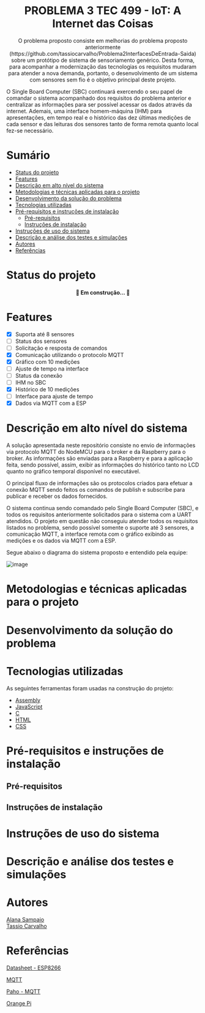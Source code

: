 <h1 align="center">PROBLEMA 3 TEC 499 - IoT: A Internet das Coisas</h1>

<p align="center">O problema proposto consiste em melhorias do problema proposto anteriormente (https://github.com/tassiocarvalho/Problema2InterfacesDeEntrada-Saida) sobre um protótipo de sistema de sensoriamento genérico. Desta forma, para acompanhar a modernização das tecnologias os requisitos mudaram para atender a nova demanda, portanto, o desenvolvimento de um sistema com sensores sem fio é o objetivo principal deste projeto.
	
O Single Board Computer (SBC) continuará exercendo o seu papel de comandar o sistema acompanhado dos requisitos do problema anterior e centralizar as informações para ser possível acessar os dados através da internet. Ademais, uma interface homem-máquina (IHM) para apresentações, em tempo real e o histórico das dez últimas medições de cada sensor e das leituras dos sensores tanto de forma remota quanto local fez-se necessário.
</p>

Sumário
=================
<!--ts-->
   * [Status do projeto](#status-do-projeto)
   * [Features](#features)
   * [Descrição em alto nível do sistema](#descricao-em-alto-nivel-do-sistema)
   * [Metodologias e técnicas aplicadas para o projeto](#metodologias-tecnicas-aplicadas-para-o-projeto)
   * [Desenvolvimento da solução do problema](#desenvolvimento-da-solucao-do-problema)
   * [Tecnologias utilizadas](#tecnologias-utilizadas)
   * [Pré-requisitos e instruções de instalação](#pre-requisitos-e-instrucoes-de-instalacao)
      * [Pré-requisitos](#pre-requisitos)
      * [Instruções de instalação](#instrucoes-de-instalacao)
   * [Instruções de uso do sistema](#instrucoes-de-uso-do-sistema)
   * [Descrição e análise dos testes e simulações](#descricao-e-analise-dos-testes-e-simulacoes)
   * [Autores](#autores)
   * [Referências](#referencias)
<!--te-->

<h1 id="status-do-projeto">Status do projeto</h1>
<h4 align="center"> 
	🚧 Em construção...  🚧
</h4>

<h1 id="features">Features</h1>

- [x] Suporta até 8 sensores
- [ ] Status dos sensores
- [ ] Solicitação e resposta de comandos
- [x] Comunicação utilizando o protocolo MQTT
- [x] Gráfico com 10 medições
- [ ] Ajuste de tempo na interface
- [ ] Status da conexão
- [ ] IHM no SBC
- [x] Histórico de 10 medições
- [ ] Interface para ajuste de tempo
- [x] Dados via MQTT com a ESP

<h1 id="descricao-em-alto-nivel-do-sistema">Descrição em alto nível do sistema</h1>

<p>A solução apresentada neste repositório consiste no envio de informações via protocolo MQTT do NodeMCU para o broker e da Raspberry para o broker. As informações são enviadas para a Raspberry e para a aplicação feita, sendo possível, assim, exibir as informações do histórico tanto no LCD quanto no gráfico temporal disponível no executável.

O principal fluxo de informações são os protocolos criados para efetuar a conexão MQTT sendo feitos os comandos de publish e subscribe para publicar e receber os dados fornecidos.

O sistema continua sendo comandado pelo Single Board Computer (SBC), e todos os requisitos anteriormente solicitados para o sistema com a UART atendidos. O projeto em questão não conseguiu atender todos os requisitos listados no problema, sendo possível somente o suporte até 3 sensores, a comunicação MQTT, a interface remota com o gráfico exibindo as medições e os dados via MQTT com a ESP.

Segue abaixo o diagrama do sistema proposto e entendido pela equipe:
</p>

![image](https://user-images.githubusercontent.com/71518539/207993462-f1f2579c-c097-4b0a-ad7b-9e75eb10ee92.png)



<h1 id="metodologias-tecnicas-aplicadas-para-o-projeto">Metodologias e técnicas aplicadas para o projeto</h1>

<p></p>

<h1 id="desenvolvimento-da-solucao-do-problema">Desenvolvimento da solução do problema</h1>

<p></p>

<h1 id="tecnologias-utilizadas">Tecnologias utilizadas</h1>

As seguintes ferramentas foram usadas na construção do projeto:

- [Assembly](https://www.tutorialspoint.com/assembly_programming/assembly_basic_syntax.htm)
- [JavaScript](https://www.javascript.com)
- [C](https://devdocs.io/c/)
- [HTML](https://html.com)
- [CSS](https://developer.mozilla.org/pt-BR/docs/Web/CSS)

<h1 id="pre-requisitos-e-instrucoes-de-instalacao">Pré-requisitos e instruções de instalação</h1>

<h2 id="pre-requisitos">Pré-requisitos</h2>

<h2 id="instrucoes-de-instalacao">Instruções de instalação</h2>


<h1 id="instrucoes-de-uso-do-sistema">Instruções de uso do sistema</h1>


<h1 id="descricao-e-analise-dos-testes-e-simulacoes">Descrição e análise dos testes e simulações</h1>


<h1 id="autores">Autores</h1>

<a href="https://github.com/AlanaSampaio">Alana Sampaio</a>  
<a href="https://github.com/tassiocarvalho">Tassio Carvalho</a>

<h1 id="referencias">Referências</h1>

[Datasheet - ESP8266](https://www.alldatasheet.com/view.jsp?Searchword=ESP8266&sField=4&gclid=Cj0KCQiAmaibBhCAARIsAKUlaKRSP5JzpmlF9JPnfCkdjKYD79a6Dcb_OL1NOG1STKnfcAP_e4Yg6s4aAjbzEALw_wcB)

[MQTT](https://mqtt.org)

[Paho - MQTT](https://www.eclipse.org/paho/files/jsdoc/index.html)

[Orange Pi](http://www.orangepi.org/html/hardWare/computerAndMicrocontrollers/details/Orange-Pi-PC.html)
